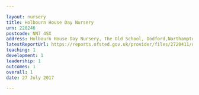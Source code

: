 ```yaml
---

layout: nursery
title: Holbourn House Day Nursery
urn: 220246
postcode: NN7 4SX
address: Holbourn House Day Nursery, The Old School, Dodford,Northampton, Northamptonshire, NN7 4SX
latestReportUrl: https://reports.ofsted.gov.uk/provider/files/2720411/urn/220246.pdf
teaching: 1
development: 1
leadership: 1
outcomes: 1
overall: 1
date: 27 July 2017

---
```

